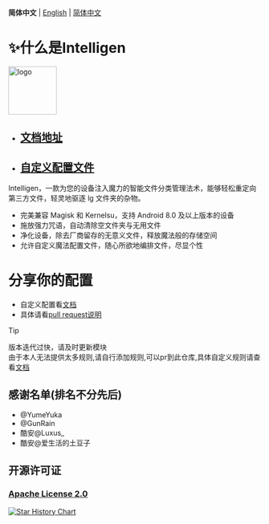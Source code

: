 **简体中文** | [English](README_EN.md) | [简体中文](README.md) 

# ✨什么是Intelligen


<img src="https://intelligent.nightrainmilkyway.cn/刻晴.png" style="width: 96px;" alt="logo">

* ## [文档地址](https://intelligent.nightrainmilkyway.cn)

* ## [自定义配置文件](https://intelligent.nightrainmilkyway.cn/demo/)

Intelligen，一款为您的设备注入魔力的智能文件分类管理法术，能够轻松重定向第三方文件，轻灵地驱逐 lg 文件夹的杂物。

* 完美兼容 Magisk 和 Kernelsu，支持 Android 8.0 及以上版本的设备
* 施放强力咒语，自动清除空文件夹与无用文件
* 净化设备，除去厂商留存的无意义文件，释放魔法般的存储空间
* 允许自定义魔法配置文件，随心所欲地编排文件，尽显个性

# 分享你的配置
* 自定义配置看[文档](https://intelligent.nightrainmilkyway.cn)
* 具体请看[pull request说明](config/index.md)


> [!TIP]
> 版本迭代过快，请及时更新模块  
> 由于本人无法提供太多规则,请自行添加规则,可以pr到此仓库,具体自定义规则请查看[文档](https://intelligent.nightrainmilkyway.cn)

## 感谢名单(排名不分先后)
* @YumeYuka
* @GunRain
* 酷安@Luxus_
* 酷安@爱生活的土豆子

## 开源许可证
### [Apache License 2.0](https://github.com/NightRainMilkyWay/intelligent/blob/master/LICENSE)

[![Star History Chart](https://api.star-history.com/svg?repos=YumeYuka/intelligent&type=Timeline)](https://star-history.com/#YumeYuka/intelligent&Timeline)
